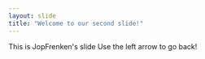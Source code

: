 ```yaml
---
layout: slide
title: "Welcome to our second slide!"
---
```

This is JopFrenken's slide
Use the left arrow to go back!